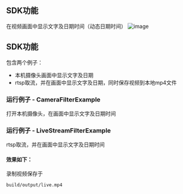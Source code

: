## SDK功能
在视频画面中显示文字及日期时间（动态日期时间）
![image](https://djl-model.oss-cn-hongkong.aliyuncs.com/AIAS/video_sdk/text_date.jpeg)

## SDK功能
包含两个例子：
- 本机摄像头画面中显示文字及日期
- rtsp取流，并在画面中显示文字及日期，同时保存视频到本地mp4文件

### 运行例子 - CameraFilterExample
打开本机摄像头，在画面中显示文字及日期时间

### 运行例子 - LiveStreamFilterExample
rtsp取流，并在画面中显示文字及日期时间

#### 效果如下：
录制视频保存于
```
build/output/live.mp4
```

